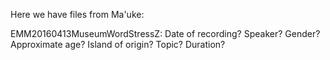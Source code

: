  Here we have files from Ma'uke:
 
 EMM20160413MuseumWordStressZ: Date of recording? Speaker? Gender? Approximate age? Island of origin? Topic? Duration?
